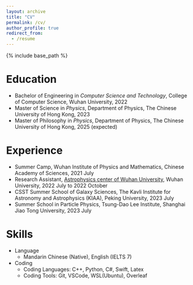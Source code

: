```yaml
---
layout: archive
title: "CV"
permalink: /cv/
author_profile: true
redirect_from:
  - /resume
---
```


{% include base_path %}

Education
======
* Bachelor of Engineering in *Computer Science and Technology*, College of Computer Science, Wuhan University, 2022
* Master of Science in *Physics*, Department of Physics, The Chinese University of Hong Kong, 2023
* Master of Philosophy in *Physics*, Department of Physics, The Chinese University of Hong Kong, 2025 (expected)

Experience
======
* Summer Camp, Wuhan Institute of Physics and Mathematics, Chinese Academy of Sciences, 2021 July
* Research Assistant, [Astrophysics center of Wuhan University](http://202.114.78.174/astro/en/about/intro.php), Wuhan University, 2022 July to 2022 October
* CSST Summer School of Galaxy Sciences, The Kavli Institute for Astronomy and Astrophysics (KIAA), Peking University, 2023 July
* Summer School in Particle Physics, Tsung-Dao Lee Institute, Shanghai Jiao Tong University, 2023 July

Skills
======
* Language
  * Mandarin Chinese (Native), English (IELTS 7)
* Coding
  * Coding Languages: C++, Python, C#, Swift, Latex
  * Coding Tools: Git, VSCode, WSL(Ubuntu), Overleaf